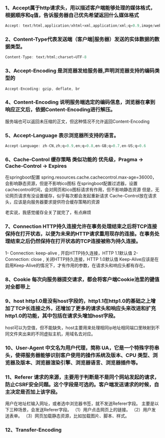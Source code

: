 ### 1、Accept属于http请求头，用以描述客户端能够处理的媒体格式，根据顺序和q值，告诉服务器自己优先希望返回什么媒体格式
```javascript
Accept: text/html,application/xhtml+xml,application/xml;q=0.9,image/webp,image/apng,*/*;q=0.8,application/signed-exchange;v=b3;q=0.9
```
### 2、Content-Type代表发送端（客户端|服务器）发送的实体数据的数据类型。
```javascript
Content-Type: text/html;charset=UTF-8
```
### 3、Accept-Encoding 是浏览器发给服务器,声明浏览器支持的编码类型的
```javascript
Accept-Encoding: gzip, deflate, br
```
### 4、Content-Encoding 说明服务端选定的编码信息，浏览器在拿到响应正文后，依据Content-Encoding进行解压。
服务端也可以返回未压缩的正文，但这种情况不允许返回Content-Encoding

### 5、Accept-Language 表示浏览器所支持的语言。
```javascript
Accept-Language: zh-CN,zh;q=0.9,en;q=0.8,en-GB;q=0.7,en-US;q=0.6
```
### 6、Cache-Control 缓存策略 类似功能的 优先级，Pragma -> Cache-Control -> Expires
在springboot配置 spring.resources.cache.cachecontrol.max-age=36000，会影响静态资源，但是不影响ico图标
在springboot配置过滤器，设置cachecontrol时间，会对网页和ico图标请求有作用，但不影响静态资源
但是，无论网页请求有没设置缓存，似乎每次都会发起重新请求
Cache-Control放在请求头，应该是向服务器要求提供符合缓存策略的资源

老实说，我感觉缓存全关了就完了，有点麻烦
### 7、Connection HTTP持久连接允许在事务处理结束之后将TCP连接保持在打开状态，以便为未来的HTTP请求重用现存的连接。在事务处理结束之后仍然保持在打开状态的TCP连接被称为持久连接。
1- Connection: keep-alive , 开启HTTP持久连接，HTTP 1.1默认值
2- Connection: close , 关闭HTTP持久连接，HTTP 1.0默认值
Keep-Alive应该是在启用Keep-Alive的情况下，才有作用的参数，在请求头和响应头都有存在。

### 8、Cookie 每次向服务器提交请求，都会将客户端Cookie池里的键值对全都带上
### 9、host http1.0是没有host字段的，http1.1在http1.0的基础之上增加了TCP长连接之外，还增加了更多的请求头和响应头来改进和扩充http1.0的功能，其中包括在请求头增加host字段。
host可以为空值，但不能缺失，host主要用来处理相同ip地址相同端口里映射到不同文件夹出来的不同虚拟主机，用域名去对应。
### 10、User-Agent 中文名为用户代理，简称 UA，它是一个特殊字符串头，使得服务器能够识别客户使用的操作系统及版本、CPU 类型、浏览器及版本、浏览器渲染引擎、浏览器语言、浏览器插件等。
### 11、Referer 请求的来源，主要用于判断是不是同个网站发起的请求，防止CSRF安全问题。这个字段是可选的。客户端发送请求的时候，自主决定是否加上该字段。
用户在地址栏输入网址，或者选中浏览器书签，就不发送Referer字段。
主要是以下三种场景，会发送Referer字段。
（1）用户点击网页上的链接。
（2）用户发送表单。
（3）网页加载静态资源，比如加载图片、脚本、样式。

### 12、Transfer-Encoding